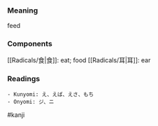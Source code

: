 ### Meaning

feed

### Components

[[Radicals/食|食]]: eat; food [[Radicals/耳|耳]]: ear

### Readings

```
- Kunyomi: え、えば、えさ、もち
- Onyomi: ジ、ニ
```

#kanji
